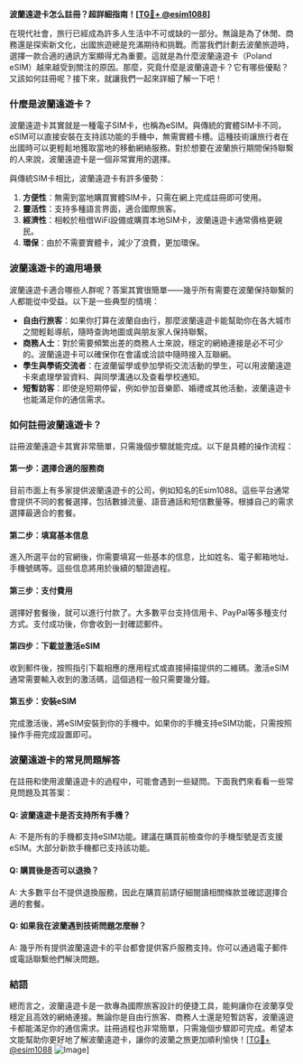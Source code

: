 **波蘭遠遊卡怎么註冊？超詳細指南！[[TG💪+ @esim1088](https://t.me/s/esim1088)]**

在現代社會，旅行已經成為許多人生活中不可或缺的一部分。無論是為了休閒、商務還是探索新文化，出國旅遊總是充滿期待和挑戰。而當我們計劃去波蘭旅遊時，選擇一款合適的通訊方案顯得尤為重要。這就是為什麼波蘭遠遊卡（Poland eSIM）越來越受到關注的原因。那麼，究竟什麼是波蘭遠遊卡？它有哪些優點？又該如何註冊呢？接下來，就讓我們一起來詳細了解一下吧！

### **什麼是波蘭遠遊卡？**

波蘭遠遊卡其實就是一種電子SIM卡，也稱為eSIM。與傳統的實體SIM卡不同，eSIM可以直接安裝在支持該功能的手機中，無需實體卡槽。這種技術讓旅行者在出國時可以更輕鬆地獲取當地的移動網絡服務。對於想要在波蘭旅行期間保持聯繫的人來說，波蘭遠遊卡是一個非常實用的選擇。

與傳統SIM卡相比，波蘭遠遊卡有許多優勢：

1. **方便性**：無需到當地購買實體SIM卡，只需在網上完成註冊即可使用。
2. **靈活性**：支持多種語言界面，適合國際旅客。
3. **經濟性**：相較於租借WiFi設備或購買本地SIM卡，波蘭遠遊卡通常價格更親民。
4. **環保**：由於不需要實體卡，減少了浪費，更加環保。

### **波蘭遠遊卡的適用場景**

波蘭遠遊卡適合哪些人群呢？答案其實很簡單——幾乎所有需要在波蘭保持聯繫的人都能從中受益。以下是一些典型的情境：

- **自由行旅客**：如果你打算在波蘭自由行，那麼波蘭遠遊卡能幫助你在各大城市之間輕鬆導航，隨時查詢地圖或與朋友家人保持聯繫。
- **商務人士**：對於需要頻繁出差的商務人士來說，穩定的網絡連接是必不可少的。波蘭遠遊卡可以確保你在會議或洽談中隨時接入互聯網。
- **學生與學術交流者**：在波蘭留學或參加學術交流活動的學生，可以用波蘭遠遊卡來處理學習資料、與同學溝通以及查看學校通知。
- **短暫訪客**：即使是短期停留，例如參加音樂節、婚禮或其他活動，波蘭遠遊卡也能滿足你的通信需求。

### **如何註冊波蘭遠遊卡？**

註冊波蘭遠遊卡其實非常簡單，只需幾個步驟就能完成。以下是具體的操作流程：

#### **第一步：選擇合適的服務商**
目前市面上有多家提供波蘭遠遊卡的公司，例如知名的Esim1088。這些平台通常會提供不同的套餐選擇，包括數據流量、語音通話和短信數量等。根據自己的需求選擇最適合的套餐。

#### **第二步：填寫基本信息**
進入所選平台的官網後，你需要填寫一些基本的信息，比如姓名、電子郵箱地址、手機號碼等。這些信息將用於後續的驗證過程。

#### **第三步：支付費用**
選擇好套餐後，就可以進行付款了。大多數平台支持信用卡、PayPal等多種支付方式。支付成功後，你會收到一封確認郵件。

#### **第四步：下載並激活eSIM**
收到郵件後，按照指引下載相應的應用程式或直接掃描提供的二維碼。激活eSIM通常需要輸入收到的激活碼，這個過程一般只需要幾分鐘。

#### **第五步：安裝eSIM**
完成激活後，將eSIM安裝到你的手機中。如果你的手機支持eSIM功能，只需按照操作手冊完成設置即可。

### **波蘭遠遊卡的常見問題解答**

在註冊和使用波蘭遠遊卡的過程中，可能會遇到一些疑問。下面我們來看看一些常見問題及其答案：

#### **Q: 波蘭遠遊卡是否支持所有手機？**
A: 不是所有的手機都支持eSIM功能。建議在購買前檢查你的手機型號是否支援eSIM。大部分新款手機都已支持該功能。

#### **Q: 購買後是否可以退換？**
A: 大多數平台不提供退換服務，因此在購買前請仔細閱讀相關條款並確認選擇合適的套餐。

#### **Q: 如果我在波蘭遇到技術問題怎麼辦？**
A: 幾乎所有提供波蘭遠遊卡的平台都會提供客戶服務支持。你可以通過電子郵件或電話聯繫他們解決問題。

### **結語**

總而言之，波蘭遠遊卡是一款專為國際旅客設計的便捷工具，能夠讓你在波蘭享受穩定且高效的網絡連接。無論你是自由行旅客、商務人士還是短暫訪客，波蘭遠遊卡都能滿足你的通信需求。註冊過程也非常簡單，只需幾個步驟即可完成。希望本文能幫助你更好地了解波蘭遠遊卡，讓你的波蘭之旅更加順利愉快！[[TG💪+ @esim1088](https://t.me/s/esim1088) ![Image](https://i.postimg.cc/4NQfJmqS/Snipaste-2025-05-13-00-14-12.png)]